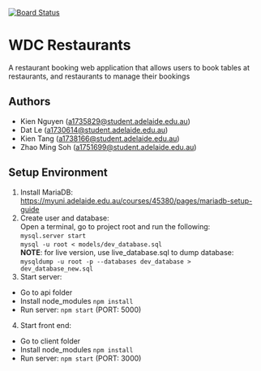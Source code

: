 [![Board Status](https://dev.azure.com/kien0826/169ad40f-2afe-4fe6-8d17-dc5ea03f7a9d/a8ab2c65-cf36-4d7b-acd5-8c7629a402f2/_apis/work/boardbadge/d18caf2e-6876-46d0-a677-ed0b1d18d6e1)](https://dev.azure.com/kien0826/169ad40f-2afe-4fe6-8d17-dc5ea03f7a9d/_boards/board/t/a8ab2c65-cf36-4d7b-acd5-8c7629a402f2/Microsoft.RequirementCategory)
# WDC Restaurants
A restaurant booking web application that allows users to book tables at restaurants, and restaurants to manage their bookings

## Authors
- Kien Nguyen (a1735829@student.adelaide.edu.au)
- Dat Le (a1730614@student.adelaide.edu.au)
- Kien Tang (a1738166@student.adelaide.edu.au)
- Zhao Ming Soh (a1751699@student.adelaide.edu.au)

## Setup Environment
1. Install MariaDB: https://myuni.adelaide.edu.au/courses/45380/pages/mariadb-setup-guide
2. Create user and database:  
Open a terminal, go to project root and run the following:  
`mysql.server start`  
`mysql -u root < models/dev_database.sql`  
**NOTE**: 
for live version, use live_database.sql 
to dump database: `mysqldump -u root -p --databases dev_database > dev_database_new.sql`
3. Start server:  
- Go to api folder
- Install node_modules `npm install`
- Run server: `npm start` (PORT: 5000)
4. Start front end:
- Go to client folder
- Install node_modules `npm install`
- Run server: `npm start` (PORT: 3000)
